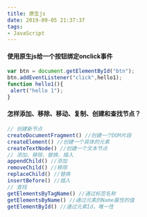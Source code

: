 ```yaml
---
title: 原生js
date: 2019-09-05 21:37:37
tags:
- JavaScript
---
```

#### 使用原生js给一个按钮绑定onclick事件
``` js
var btn = document.getElementById("btn");
btn.addEventListener("click",hello1);
function hello1(){
 alert("hello 1");
}

```

#### 怎样添加、移除、移动、复制、创建和查找节点？
``` js
// 创建新节点
createDocumentFragment() //创建一个DOM片段
createElement() //创建一个具体的元素
createTextNode() //创建一个文本节点
// 添加、移除、替换、插入
appendChild() //添加
removeChild() //移除
replaceChild() //替换
insertBefore() //插入
// 查找
getElementsByTagName() //通过标签名称
getElementsByName() //通过元素的Name属性的值
getElementById() //通过元素Id，唯一性
```